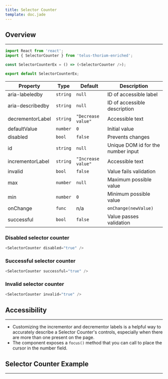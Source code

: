 ```yaml
---
title: Selector Counter
template: doc.jade
---
```


## Overview

---

<div id="selectorCounter-min1-max5"></div>
<script type="text/babel">
  ReactDOM.render(
    <Thorium.SelectorCounter max="5" />,
    document.getElementById('selectorCounter-min1-max5')
  );
</script>

```javascript
import React from 'react';
import { SelectorCounter } from 'telus-thorium-enriched';

const SelectorCounterEx = () => (<SelectorCounter />);

export default SelectorCounterEx;
```

| Property | Type | Default | Description |
|---|---|---|---|
| aria-labeledby | `string` | `null` | ID of accessible label |
| aria-describedby | `string` | `null` | ID of accessible description |
| decrementorLabel | `string` | `"Decrease value"` | Accessible text |
| defaultValue | `number` | `0` | Initial value |
| disabled | `bool` | `false` | Prevents changes |
| id | `string` | `null` | Unique DOM id for the number input |
| incrementorLabel | `string` | `"Increase value"` | Accessible text |
| invalid | `bool` | `false` | Value fails validation |
| max | `number` | `null` | Maximum possible value |
| min | `number` | `0` | Minimum possible value |
| onChange | `func` | n/a | `onChange(newValue)` |
| successful | `bool` | `false` | Value passes validation |

### Disabled selector counter

<div id="selectorCounter-disabled"></div>
<script type="text/babel">
  ReactDOM.render(
    <Thorium.SelectorCounter disabled="true" />,
    document.getElementById('selectorCounter-disabled')
  );
</script>

```js
<SelectorCounter disabled="true" />
```

### Successful selector counter

<div id="selectorCounter-successful"></div>
<script type="text/babel">
  ReactDOM.render(
    <Thorium.SelectorCounter successful="true" />,
    document.getElementById('selectorCounter-successful')
  );
</script>

```js
<SelectorCounter successful="true" />
```

### Invalid selector counter

<div id="selectorCounter-invalid"></div>
<script type="text/babel">
  ReactDOM.render(
    <Thorium.SelectorCounter invalid="true" />,
    document.getElementById('selectorCounter-invalid')
  );
</script>

```js
<SelectorCounter invalid="true" />
```

## Accessibility

---

* Customizing the incrementor and decrementor labels is a helpful way to accurately describe a Selector Counter's controls, especially when there are more than one present on the page.
* The component exposes a `focus()` method that you can call to place the cursor in the number field.

## Selector Counter Example

---

<div id="selectorCounterExample-noprops"></div>
<script type="text/babel">
  ReactDOM.render(
    <Thorium.SelectorCounterExample />,
    document.getElementById('selectorCounterExample-noprops')
  );
</script>